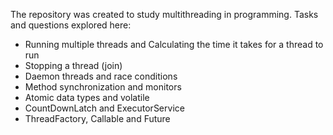 The repository was created to study multithreading in programming.
Tasks and questions explored here:

- Running multiple threads and Calculating the time it takes for a thread to run
- Stopping a thread (join)
- Daemon threads and race conditions
- Method synchronization and monitors 
- Atomic data types and volatile
- CountDownLatch and ExecutorService
- ThreadFactory, Callable and Future
